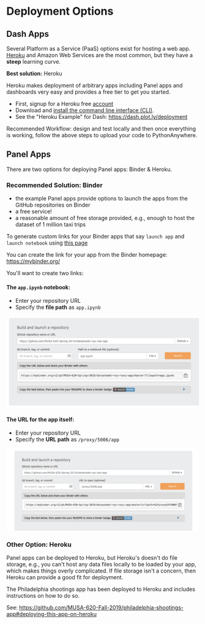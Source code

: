 # Deployment Options

## Dash Apps

Several Platform as a Service (PaaS) options exist for hosting a web app. [Heroku](https://www.heroku.com/) and Amazon Web Services are the most common, but they have a **steep** learning curve.

**Best solution:** Heroku

Heroku makes deployment of arbitrary apps including Panel apps and dashboards very easy and provides a free tier to get you started.

- First, signup for a Heroku free [account](https://signup.heroku.com)
- Download and [install the command line interface (CLI)](https://devcenter.heroku.com/articles/getting-started-with-python#set-up).
- See the "Heroku Example" for Dash: https://dash.plot.ly/deployment

Recommended Workflow: design and test locally and then once everything is working, follow the above steps to upload your code to PythonAnywhere.

## Panel Apps

There are two options for deploying Panel apps: Binder & Heroku.

### Recommended Solution: Binder

- the example Panel apps provide options to launch the apps from the GitHub repositories on Binder
- a free service!
- a reasonable amount of free storage provided, e.g., enough to host the dataset of 1 million taxi trips

To generate custom links for your Binder apps that say `launch app` and `launch notebook` using
[this page](https://mybinder.readthedocs.io/en/latest/howto/badges.html)

You can create the link for your app from the Binder homepage: https://mybinder.org/

You'll want to create two links:

#### The `app.ipynb` notebook:

- Enter your repository URL
- Specify the **file path** as `app.ipynb`

![binder app link](./imgs/binder_nb_link.png)

#### The URL for the app itself:

- Enter your repository URL
- Specify the **URL path** as `/proxy/5006/app`

![binder app link](./imgs/binder_app_link.png)

### Other Option: Heroku

Panel apps can be deployed to Heroku, but Heroku's doesn't do file storage, e.g., you can't host any data files locally to be loaded by your app, which makes things overly complicated. If file storage isn't a concern, then Heroku can provide a good fit for
deployment.

The Philadelphia shootings app has been deployed to Heroku and includes instructions on
how to do so.

See: https://github.com/MUSA-620-Fall-2019/philadelphia-shootings-app#deploying-this-app-on-heroku
